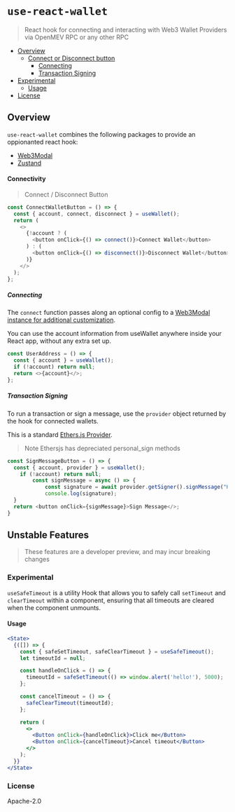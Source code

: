 # `use-react-wallet`

> React hook for connecting and interacting with Web3 Wallet Providers via  OpenMEV RPC or any other RPC

* [Overview](#overview)
    - [Connect or Disconnect button](#connect-or-disconnect-button)
      * [Connecting](#connecting)
      * [Transaction Signing](#transaction-signing)
* [Experimental](#experimental)
    - [Usage](#usage)
* [License](#license)


## Overview

`use-react-wallet` combines the following packages to provide an oppionanted react hook:

- [Web3Modal](https://github.com/Web3Modal/web3modal)
- [Zustand](https://github.com/pmndrs/zustand)


#### Connectivity

> Connect / Disconnect Button

```ts
const ConnectWalletButton = () => {
  const { account, connect, disconnect } = useWallet();
  return (
    <>
      {!account ? (
        <button onClick={() => connect()}>Connect Wallet</button>
      ) : (
        <button onClick={() => disconnect()}>Disconnect Wallet</button>
      )}
    </>
  );
};
```

##### Connecting

The `connect` function passes along an optional config to a
[Web3Modal instance for additional customization](https://github.com/Web3Modal/web3modal#usage).

You can use the account information from useWallet anywhere inside your React
app, without any extra set up.

```ts
const UserAddress = () => {
  const { account } = useWallet();
  if (!account) return null;
  return <>{account}</>;
};
```

##### Transaction Signing

To run a transaction or sign a message, use the `provider` object returned by the hook for connected wallets.

This is a standard
[Ethers.js Provider](https://docs.ethers.io/v5/api/providers/provider/).

> Note Ethersjs has depreciated personal_sign methods

```ts
const SignMessageButton = () => {
  const { account, provider } = useWallet();
    if (!account) return null;
        const signMessage = async () => {
            const signature = await provider.getSigner().signMessage("Hello!");
            console.log(signature);
  }
  return <button onClick={signMessage}>Sign Message</>;
}
```

## Unstable Features 

> These features are a developer preview, and may incur breaking changes
> 
### Experimental

`useSafeTimeout` is a utility Hook that allows you to safely call `setTimeout`
and `clearTimeout` within a component, ensuring that all timeouts are cleared
when the component unmounts.

#### Usage

```jsx live
<State>
  {([]) => {
    const { safeSetTimeout, safeClearTimeout } = useSafeTimeout();
    let timeoutId = null;

    const handleOnClick = () => {
      timeoutId = safeSetTimeout(() => window.alert('hello!'), 5000);
    };

    const cancelTimeout = () => {
      safeClearTimeout(timeoutId);
    };

    return (
      <>
        <Button onClick={handleOnClick}>Click me</Button>
        <Button onClick={cancelTimeout}>Cancel timeout</Button>
      </>
    );
  }}
</State>
```

### License

Apache-2.0

